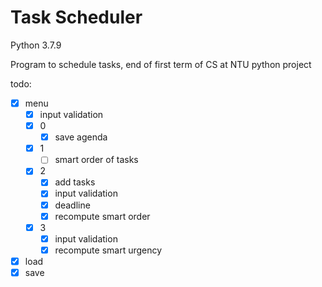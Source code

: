 # Task Scheduler

Python 3.7.9

Program to schedule tasks, end of first term of CS at NTU python project

todo:

- [x] menu
    - [x] input validation
    - [x] 0
        - [x] save agenda
    - [x] 1
        - [ ] smart order of tasks
    - [x] 2
        - [x] add tasks
        - [x] input validation
        - [x] deadline
        - [x] recompute smart order
    - [x] 3
        - [x] input validation
        - [x] recompute smart urgency
- [x] load
- [x] save